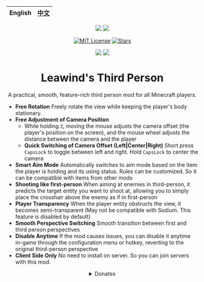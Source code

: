 <div align=center>

| English | [中文](./README-ZH.md) |
|---------|----------------------|

[![](https://img.shields.io/curseforge/dt/930880?style=flat&logo=curseforge&color=F1643%5E&cacheSeconds=3600&label=Downloads)](https://www.curseforge.com/minecraft/mc-mods/leawind-third-person)
[![](https://img.shields.io/modrinth/dt/S3D3QF0M?style=flat&logo=modrinth&color=17B85A&cacheSeconds=3600&label=Downloads)](https://modrinth.com/mod/leawind-third-person)

[![MIT License](https://img.shields.io/badge/license-MIT-blue.svg)](https://github.com/LEAWIND/Third-Person?tab=MIT-1-ov-file)
[![Stars](https://img.shields.io/github/stars/LEAWIND/Third-Person?style=flat&logo=github&color=daaa3f)](https://github.com/LEAWIND/Third-Person)

[![](https://img.shields.io/github/last-commit/LEAWIND/Third-Person?logo=github)](https://github.com/LEAWIND/Third-Person)
[![](https://img.shields.io/github/deployments/LEAWIND/Third-Person/github-pages?style=flat&logo=github&label=Documentation&cacheSeconds=900)](https://leawind.github.io/Third-Person/en-US/?autolang)

# Leawind's Third Person

A practical, smooth, feature-rich third person mod for all Minecraft players.

</div>

- **Free Rotation** Freely rotate the view while keeping the player's body stationary.
- **Free Adjustment of Camera Position**
	- While holding `Z`, moving the mouse adjusts the camera offset (the player's position on the screen), and the mouse wheel adjusts the distance between the camera and the player
	- **Quick Switching of Camera Offset (Left|Center|Right)** Short press `CapsLock` to toggle between left and right. Hold `CapsLock` to center the camera
- **Smart Aim Mode** Automatically switches to aim mode based on the item the player is holding and its using status. Rules can be customized. So it can be compatible with items from other mods
- **Shooting like first-person** When aiming at enemies in third-person, it predicts the target entity you want to shoot at, allowing you to simply place the crosshair above the enemy as if in first-person
- **Player Transparency** When the player entity obstructs the view, it becomes semi-transparent (May not be compatible with Sodium. This feature is disabled by default)
- **Smooth Perspective Switching** Smooth transition between first and third person perspectives
- **Disable Anytime** If the mod causes issues, you can disable it anytime in-game through the configuration menu or hotkey, reverting to the original third-person perspective
- **Client Side Only** No need to install on server. So you can join servers with this mod.

<div align=center>
<details>
<summary>Donates</summary>

<img src=https://github.com/Leawind/Third-Person/raw/gh-pages/docs/public/donate/IHY-216.jpg width=648/>

> <details>
>
> <summary>Donate using Wechat</summary>
>
> <img src=https://github.com/Leawind/Third-Person/raw/gh-pages/docs/public/donate/wechat.jpg width=320 />
>
> </details>

> <details>
> <summary>Other ways</summary>
>
> [Buy Me a Coffee](https://www.buymeacoffee.com/leawind)  
> [Afdian (爱发电)](https://afdian.com/a/Leawind)
>
> </details>

</details>
</div>
